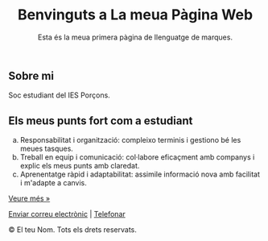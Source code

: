 <!DOCTYPE HTML>
<HTML lang="és">
<head>
  <meta charset="UTF-8">
  <meta name="viewport" content="width=device-width, initial-scale=1.0">
  <title>La meua Pàgina Web</title>
</head>
<body>
  <header>
    <h1>Benvinguts a La meua Pàgina Web</h1>
    <p>Esta és la meua primera pàgina de llenguatge de marques.</p>
  </header>

  <main>
    <h2>Sobre mi</h2>
    <p>Soc estudiant del IES Porçons.</p>
  </main>

  <section>
    <h2>Els meus punts fort com a estudiant</h2>
    <ol type="a">
      <li>Responsabilitat i organització: compleixo terminis i gestiono bé les meues tasques.</li>
      <li>Treball en equip i comunicació: col·labore eficaçment amb companys i explic els meus punts amb claredat.</li>
      <li>Aprenentatge ràpid i adaptabilitat: assimile informació nova amb facilitat i m'adapte a canvis.</li>
    </ol>
    <p><a href="https://www.exemple.com" target="_blank" rel="noopener noreferrer">Veure més »</a></p>
  </section>

  <footer>
    <p>
      <a href="mailto:info@elteunom.com">Enviar correu electrònic</a> |
      <a href="tel:+1234567890">Telefonar</a>
    </p>
    <p>&#169; El teu Nom. Tots els drets reservats.</p>
  </footer>
</body>
</HTML>

